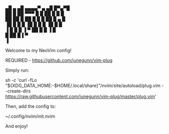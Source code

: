 ▄█    ▄   ▄█    ▄▄▄▄▀                ▄   ▄█ █▀▄▀█     
██     █  ██ ▀▀▀ █                    █  ██ █ █ █     
██ ██   █ ██     █               █     █ ██ █ ▄ █     
▐█ █ █  █ ▐█    █                 █    █ ▐█ █   █     
 ▐ █  █ █  ▐   ▀          ██       █  █   ▐    █      
   █   ██                           █▐        ▀       
                                    ▐               

Welcome to my NeoVim config!

REQUIRED - https://github.com/junegunn/vim-plug

Simply run:

sh -c 'curl -fLo "${XDG_DATA_HOME:-$HOME/.local/share}"/nvim/site/autoload/plug.vim --create-dirs \
       https://raw.githubusercontent.com/junegunn/vim-plug/master/plug.vim'
       
      
Then, add the config to:

~/.config/nvim/init.nvim

And enjoy!
